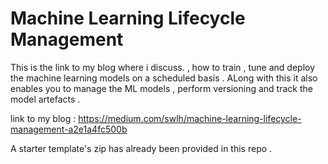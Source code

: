 # Machine Learning Lifecycle Management 

This is the link to my blog where i discuss. , how to train , tune and deploy the machine learning models on a scheduled basis . ALong with this it also enables you to manage the ML models , perform versioning and track the model artefacts .

link to my blog : https://medium.com/swlh/machine-learning-lifecycle-management-a2e1a4fc500b

A starter template's zip has already been provided in this repo .


